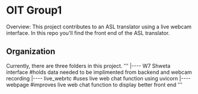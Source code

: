 # OIT Group1

Overview: This project contributes to an ASL translator using a live webcam interface. In this repo you'll find the front end of the ASL translator. 

## Organization

Currently, there are three folders in this project. 
'''
|----  W7 Shweta interface 			#holds data needed to be implimented from backend and webcam recording
|----  live_webrtc				#uses live web chat function using uvicorn
|----  webpage					#improves live web chat function to display better front end
'''


